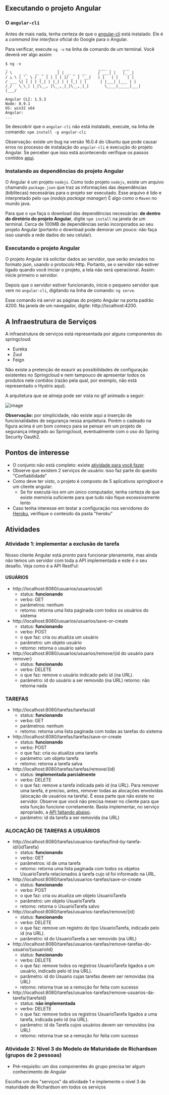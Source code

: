 ## Executando o projeto Angular

### O `angular-cli`

Antes de mais nada, tenha certeza de que o [angular-cli](https://cli.angular.io/) está instalado. Ele é a _command line
interface_ oficial do Google para o Angular.

Para verificar, execute `ng -v` na linha de comando de um terminal. Você 
deverá ver algo assim:

```
$ ng -v
_                      _                 ____ _     ___
/ \   _ __   __ _ _   _| | __ _ _ __     / ___| |   |_ _|
/ △ \ | '_ \ / _` | | | | |/ _` | '__|   | |   | |    | |
/ ___ \| | | | (_| | |_| | | (_| | |      | |___| |___ | |
/_/   \_\_| |_|\__, |\__,_|_|\__,_|_|       \____|_____|___|
|___/

Angular CLI: 1.5.3
Node: 8.9.1
OS: win32 x64
Angular:
...

```
Se descobrir que o `angular-cli` não está instalado, execute, na linha de comando: 
`npm install -g angular-cli`

Observação: existe um bug na versão 16.0.4 do Ubuntu que pode causar erros no processo de
instalação do `angular-cli` e execução do projeto Angular. Se perceber que isso está acontecendo
verifique os passos contidos [aqui](https://github.com/julianobrasil/servicos-pos-unialfa/issues/9).

### Instalando as dependências do projeto Angular

O Angular é um projeto `nodejs`. Como todo projeto `nodejs`, existe um arquivo chamando `package.json`
que traz as informações das dependências (biblitecas) necessárias para o projeto ser executado.
Esse arquivo é lido e interpretado pelo `npm` (_nodejs package manager_) É algo como o `Maven` no mundo 
java.

Para que o `npm` faça o download das dependências necessárias: **de dentro do diretório do projeto 
Angular**, digite `npm install` na janela de um terminal. Cerca de 100MB de dependências serão incorporados
ao seu projeto Angular (portanto o download pode demorar um pouco: não faça isso usando a rede dados do
seu celular).

### Executando o projeto Angular

O projeto Angular irá solicitar dados ao servidor, que serão enviados no formato json, usando o protocolo 
Http. Portanto, se o servidor não estiver ligado quando você iniciar o projeto, a tela não será operacional.
Assim: inicie primeiro o servidor.

Depois que o servidor estiver funcionando, inicie o pequeno servidor que vem no `angular-cli`, digitando
na linha de comando: `ng serve`.

Esse comando irá servir as páginas do projeto Angular na porta padrão 4200. Na janela de um navegador, digite:
http://localhost:4200.

## A Infraestrutura de Serviços

A infraestrutura de serviços está representada por alguns componentes do springcloud:

- Eureka
- Zuul
- Feign

Não existe a pretenção de exaurir as possibilidades de configuração existentes no Springcloud e nem tampouco
de apresentar todos os produtos nele contidos (razão pela qual, por exemplo, não está representado o Hystrix 
aqui).

A arquitetura que se almeja pode ser vista no gif animado a seguir:

![image](https://media.giphy.com/media/xT0xeNVbJQRBnxHfd6/giphy.gif)

**Observação:** por simplicidade, não existe aqui a inserção de funcionalidades de segurança nessa
arquitetura. Porém o cadeado na figura acima é um bom começo para se pensar em um projeto de segurança
integrado ao Springcloud, eventualmente com o uso do Spring Security Oauth2.

## Pontos de interesse

- O conjunto não está completo: existe <a href="#atividades">atividade para você fazer</a>
- Observe que existem 2 serviços de usuário: isso faz parte do quesito "Confiabilidade"
- Como deve ter visto, o projeto é composto de 5 aplicativos springboot e um cliente angular:
    - Se for executá-los em um único computador, tenha certeza de que existe memória suficiente para
    que tudo não fique excessivamente lento
- Caso tenha interesse em testar a configuração nos servidores do [Heroku](www.heroku.com), verifique o conteúdo da
pasta "heroku" 

## <span id="atividades">Atividades</span>

### Atividade 1: implementar a exclusão de tarefa

Nosso cliente Angular está pronto para funcionar plenamente, mas ainda não temos um servidor com toda a API
implementada e este é o seu desafio. Veja como é a API RestFul:

#### USUÁRIOS

- http://localhost:8080/usuarios/usuarios/all: 
    - status: **funcionando**
    - verbo: GET
    - parâmetros: nenhum
    - retorno: retorna uma lista paginada com todos os usuários do sistema
- http://localhost:8080/usuarios/usuarios/save-or-create
    - status: **funcionando**
    - verbo: POST
    - o que faz: cria ou atualiza um usuário
    - parâmetro: um objeto usuário
    - retorno: retorna o usuário salvo
- http://localhost:8080/usuarios/usuarios/remove/{id do usuário para remover}
    - status: **funcionando**
    - verbo: DELETE
    - o que faz: remove o usuário indicado pelo id (na URL). 
    - parâmetro: id do usuário a ser removido (na URL)
     retorno: não retorna nada

### TAREFAS

- http://localhost:8080/tarefas/tarefas/all
    - status: **funcionando**
    - verbo: GET
    - parâmetros: nenhum
    - retorno: retorna uma lista paginada com todas as tarefas do sistema
- http://localhost:8080/tarefas/tarefas/save-or-create
    - status: **funcionando**
    - verbo: POST
    - o que faz: cria ou atualiza uma tarefa
    - parâmetro: um objeto tarefa
    - retorno: retorna a tarefa salva
- http://localhost:8080/tarefas/tarefas/remove/{id}
    - status: **implementada parcialmente**
    - verbo: DELETE
    - o que faz: remove a tarefa indicada pelo id (na URL). Para remover uma tarefa, é preciso, 
    antes, remover todas as alocações envolvidas (alocação de usuários na tarefa). É essa parte
    que não existe no servidor. Observe que você não precisa mexer no cliente para que esta
    função funcione corretamente. Basta implementar, no serviço apropriado, a <a href="#atividadeFaltante">API faltando abaixo</a>.
    - parâmetro: id da tarefa a ser removida (na URL)

### ALOCAÇÃO DE TAREFAS A USUÁRIOS

- http://localhost:8080/tarefas/usuarios-tarefas/find-by-tarefa-id/{idTarefa}
    - status: **funcionando**
    - verbo: GET
    - parâmetros: id de uma tarefa
    - retorno: retorna uma lista paginada com todos os objetos UsuarioTarefa
    relacionados à tarefa cujo id foi informado na URL.
- http://localhost:8080/tarefas/usuarios-tarefas/save-or-create
    - status: **funcionando**
    - verbo: POST
    - o que faz: cria ou atualiza um objeto UsuarioTarefa
    - parâmetro: um objeto UsuarioTarefa
    - retorno: retorna o UsuarioTarefa salvo
- http://localhost:8080/tarefas/usuarios-tarefas/remove/{id}
    - status: **funcionando**
    - verbo: DELETE
    - o que faz: remove um registro do tipo UsuarioTarefa, indicado pelo id (na URL). 
    - parâmetro: id do UsuarioTarefa a ser removido (na URL)
- http://localhost:8080/tarefas/usuarios-tarefas/remove-tarefas-do-usuario/{usuarioId}
    - status: **funcionando**
    - verbo: DELETE
    - o que faz: remove todos os registros UsuarioTarefa ligados a um usuário, indicado pelo id (na URL). 
    - parâmetro: id do Usuario cujas tarefas devem ser removidas (na URL)
    - retorno: retorna true se a remoção for feita com sucesso
- <span id="atividadeFaltante">http://localhost:8080/tarefas/usuarios-tarefas/remove-usuarios-da-tarefa/{tarefaId}</span>
    - status: **não implementada**
    - verbo: DELETE
    - o que faz: remove todos os registros UsuarioTarefa ligados a uma tarefa, indicada pelo id (na URL). 
    - parâmetro: id da Tarefa cujos usuários devem ser removidos (na URL)
    - retorno: retorna true se a remoção for feita com sucesso
    
### Atividade 2: Nível 3 do Modelo de Maturidade de Richardson (grupos de 2 pessoas)

- Pré-requisito: um dos componentes do grupo precisa ter algum conhecimento de Angular

Escolha um dos "serviços" da atividade 1 e implemente o nível 3 de maturidade de Richardson
em todos os serviços

